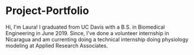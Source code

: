 # Project-Portfolio
Hi, I'm Laura! I graduated from UC Davis with a B.S. in Biomedical Engineering in June 2019. Since, I've done a volunteer internship in Nicaragua and am currenting doing a technical internship doing physiology modeling at Applied Research Associates. 
